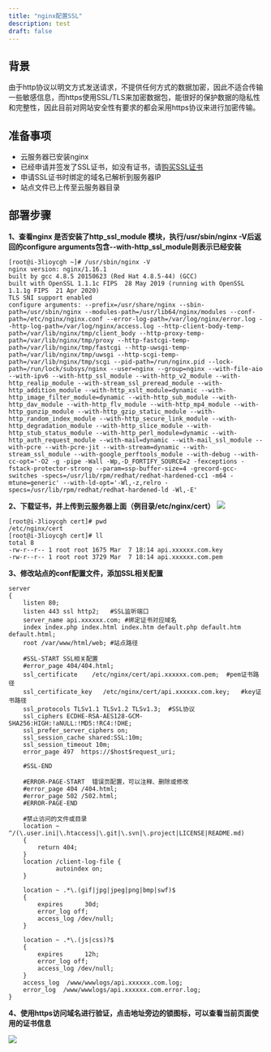 ```yaml
---
title: "nginx配置SSL"
description: test
draft: false
---
```


## 背景

由于http协议以明文方式发送请求，不提供任何方式的数据加密，因此不适合传输一些敏感信息，而https使用SSL/TLS来加密数据包，能很好的保护数据的隐私性和完整性，因此目前对网站安全性有要求的都会采用https协议来进行加密传输。

## 准备事项

* 云服务器已安装nginx
* 已经申请并签发了SSL证书，如没有证书，请[购买SSL证书](https://console.qingcloud.com/ssl_certificates)
* 申请SSL证书时绑定的域名已解析到服务器IP
* 站点文件已上传至云服务器目录

## 部署步骤

**1、查看nginx 是否安装了http_ssl_module 模块，执行/usr/sbin/nginx -V后返回的configure arguments包含--with-http_ssl_module则表示已经安装**

```shell
[root@i-3lioycgh ~]# /usr/sbin/nginx -V
nginx version: nginx/1.16.1
built by gcc 4.8.5 20150623 (Red Hat 4.8.5-44) (GCC) 
built with OpenSSL 1.1.1c FIPS  28 May 2019 (running with OpenSSL 1.1.1g FIPS  21 Apr 2020)
TLS SNI support enabled
configure arguments: --prefix=/usr/share/nginx --sbin-path=/usr/sbin/nginx --modules-path=/usr/lib64/nginx/modules --conf-path=/etc/nginx/nginx.conf --error-log-path=/var/log/nginx/error.log --http-log-path=/var/log/nginx/access.log --http-client-body-temp-path=/var/lib/nginx/tmp/client_body --http-proxy-temp-path=/var/lib/nginx/tmp/proxy --http-fastcgi-temp-path=/var/lib/nginx/tmp/fastcgi --http-uwsgi-temp-path=/var/lib/nginx/tmp/uwsgi --http-scgi-temp-path=/var/lib/nginx/tmp/scgi --pid-path=/run/nginx.pid --lock-path=/run/lock/subsys/nginx --user=nginx --group=nginx --with-file-aio --with-ipv6 --with-http_ssl_module --with-http_v2_module --with-http_realip_module --with-stream_ssl_preread_module --with-http_addition_module --with-http_xslt_module=dynamic --with-http_image_filter_module=dynamic --with-http_sub_module --with-http_dav_module --with-http_flv_module --with-http_mp4_module --with-http_gunzip_module --with-http_gzip_static_module --with-http_random_index_module --with-http_secure_link_module --with-http_degradation_module --with-http_slice_module --with-http_stub_status_module --with-http_perl_module=dynamic --with-http_auth_request_module --with-mail=dynamic --with-mail_ssl_module --with-pcre --with-pcre-jit --with-stream=dynamic --with-stream_ssl_module --with-google_perftools_module --with-debug --with-cc-opt='-O2 -g -pipe -Wall -Wp,-D_FORTIFY_SOURCE=2 -fexceptions -fstack-protector-strong --param=ssp-buffer-size=4 -grecord-gcc-switches -specs=/usr/lib/rpm/redhat/redhat-hardened-cc1 -m64 -mtune=generic' --with-ld-opt='-Wl,-z,relro -specs=/usr/lib/rpm/redhat/redhat-hardened-ld -Wl,-E'
```
**2、下载证书，并上传到云服务器上面（例目录/etc/nginx/cert）**
![](../../_images/nginx_https1.png)
```
[root@i-3lioycgh cert]# pwd
/etc/nginx/cert
[root@i-3lioycgh cert]# ll
total 8
-rw-r--r-- 1 root root 1675 Mar  7 18:14 api.xxxxxx.com.key
-rw-r--r-- 1 root root 3729 Mar  7 18:14 api.xxxxxx.com.pem
```
**3、修改站点的conf配置文件，添加SSL相关配置**
```
server
{
    listen 80;
	listen 443 ssl http2;	#SSL监听端口
    server_name api.xxxxxx.com;	#绑定证书对应域名
    index index.php index.html index.htm default.php default.htm default.html;
    root /var/www/html/web;	#站点路径
    
    #SSL-START SSL相关配置
    #error_page 404/404.html;
    ssl_certificate    /etc/nginx/cert/api.xxxxxx.com.pem;	#pem证书路径
    ssl_certificate_key   /etc/nginx/cert/api.xxxxxx.com.key;	#key证书路径
    ssl_protocols TLSv1.1 TLSv1.2 TLSv1.3;	#SSL协议
    ssl_ciphers ECDHE-RSA-AES128-GCM-SHA256:HIGH:!aNULL:!MD5:!RC4:!DHE;
    ssl_prefer_server_ciphers on;
    ssl_session_cache shared:SSL:10m;
    ssl_session_timeout 10m;
    error_page 497  https://$host$request_uri;

    #SSL-END
    
    #ERROR-PAGE-START  错误页配置，可以注释、删除或修改
    #error_page 404 /404.html;
    #error_page 502 /502.html;
    #ERROR-PAGE-END
    
    #禁止访问的文件或目录
    location ~ ^/(\.user.ini|\.htaccess|\.git|\.svn|\.project|LICENSE|README.md)
    {
        return 404;
    }
    location /client-log-file {
             autoindex on;
    }
    
    location ~ .*\.(gif|jpg|jpeg|png|bmp|swf)$
    {
        expires      30d;
        error_log off;
        access_log /dev/null;
    }
    
    location ~ .*\.(js|css)?$
    {
        expires      12h;
        error_log off;
        access_log /dev/null; 
    }
    access_log  /www/wwwlogs/api.xxxxxx.com.log;
    error_log  /www/wwwlogs/api.xxxxxx.com.error.log;
}
```
**4、使用https访问域名进行验证，点击地址旁边的锁图标，可以查看当前页面使用的证书信息**

![](../../_images/nginx_https2.png)